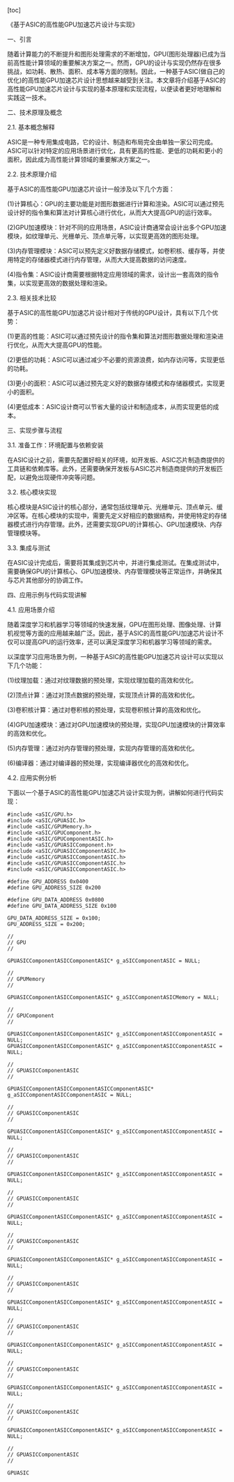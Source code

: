 
[toc]                    
                
                
《基于ASIC的高性能GPU加速芯片设计与实现》

一、引言

随着计算能力的不断提升和图形处理需求的不断增加，GPU(图形处理器)已成为当前高性能计算领域的重要解决方案之一。然而，GPU的设计与实现仍然存在很多挑战，如功耗、散热、面积、成本等方面的限制。因此，一种基于ASIC(做自己的优化)的高性能GPU加速芯片设计思想越来越受到关注。本文章将介绍基于ASIC的高性能GPU加速芯片设计与实现的基本原理和实现流程，以便读者更好地理解和实践这一技术。

二、技术原理及概念

2.1. 基本概念解释

ASIC是一种专用集成电路，它的设计、制造和布局完全由单独一家公司完成。ASIC可以针对特定的应用场景进行优化，具有更高的性能、更低的功耗和更小的面积，因此成为高性能计算领域的重要解决方案之一。

2.2. 技术原理介绍

基于ASIC的高性能GPU加速芯片设计一般涉及以下几个方面：

(1)计算核心：GPU的主要功能是对图形数据进行计算和渲染。ASIC可以通过预先设计好的指令集和算法对计算核心进行优化，从而大大提高GPU的运行效率。

(2)GPU加速模块：针对不同的应用场景，ASIC设计商通常会设计出多个GPU加速模块，如纹理单元、光栅单元、顶点单元等，以实现更高效的图形处理。

(3)内存管理模块：ASIC可以预先定义好数据存储模式，如卷积核、缓存等，并使用特定的存储器模式进行内存管理，从而大大提高数据的访问速度。

(4)指令集：ASIC设计商需要根据特定应用领域的需求，设计出一套高效的指令集，以实现更高效的数据处理和渲染。

2.3. 相关技术比较

基于ASIC的高性能GPU加速芯片设计相对于传统的GPU设计，具有以下几个优势：

(1)更高的性能：ASIC可以通过预先设计的指令集和算法对图形数据处理和渲染进行优化，从而大大提高GPU的性能。

(2)更低的功耗：ASIC可以通过减少不必要的资源浪费，如内存访问等，实现更低的功耗。

(3)更小的面积：ASIC可以通过预先定义好的数据存储模式和存储器模式，实现更小的面积。

(4)更低成本：ASIC设计商可以节省大量的设计和制造成本，从而实现更低的成本。

三、实现步骤与流程

3.1. 准备工作：环境配置与依赖安装

在ASIC设计之前，需要先配置好相关的环境，如开发板、ASIC芯片制造商提供的工具链和依赖库等。此外，还需要确保开发板与ASIC芯片制造商提供的开发板匹配，以避免出现硬件冲突等问题。

3.2. 核心模块实现

核心模块是ASIC设计的核心部分，通常包括纹理单元、光栅单元、顶点单元、缓冲区等。在核心模块的实现中，需要先定义好相应的数据结构，并使用特定的存储器模式进行内存管理。此外，还需要实现GPU的计算核心、GPU加速模块、内存管理模块等。

3.3. 集成与测试

在ASIC设计完成后，需要将其集成到芯片中，并进行集成测试。在集成测试中，需要确保GPU的计算核心、GPU加速模块、内存管理模块等正常运作，并确保其与芯片其他部分的协调工作。

四、应用示例与代码实现讲解

4.1. 应用场景介绍

随着深度学习和机器学习等领域的快速发展，GPU在图形处理、图像处理、计算机视觉等方面的应用越来越广泛。因此，基于ASIC的高性能GPU加速芯片设计不仅可以提高GPU的运行效率，还可以满足深度学习和机器学习等领域的需求。

以深度学习应用场景为例，一种基于ASIC的高性能GPU加速芯片设计可以实现以下几个功能：

(1)纹理加载：通过对纹理数据的预处理，实现纹理加载的高效和优化。

(2)顶点计算：通过对顶点数据的预处理，实现顶点计算的高效和优化。

(3)卷积核计算：通过对卷积核的预处理，实现卷积核计算的高效和优化。

(4)GPU加速模块：通过对GPU加速模块的预处理，实现GPU加速模块的计算效率的高效和优化。

(5)内存管理：通过对内存管理的预处理，实现内存管理的高效和优化。

(6)编译器：通过对编译器的预处理，实现编译器优化的高效和优化。

4.2. 应用实例分析

下面以一个基于ASIC的高性能GPU加速芯片设计实现为例，讲解如何进行代码实现：

```
#include <aSIC/GPU.h>
#include <aSIC/GPUASIC.h>
#include <aSIC/GPUMemory.h>
#include <aSIC/GPUComponent.h>
#include <aSIC/GPUComponentASIC.h>
#include <aSIC/GPUASICComponent.h>
#include <aSIC/GPUASICComponentASIC.h>
#include <aSIC/GPUASICComponentASIC.h>
#include <aSIC/GPUASICComponentASIC.h>
#include <aSIC/GPUASICComponentASIC.h>

#define GPU_ADDRESS 0x0400
#define GPU_ADDRESS_SIZE 0x200

#define GPU_DATA_ADDRESS 0x0800
#define GPU_DATA_ADDRESS_SIZE 0x100

GPU_DATA_ADDRESS_SIZE = 0x100;
GPU_ADDRESS_SIZE = 0x200;

//
// GPU
//

GPUASICComponentASICComponentASIC* g_aSICComponentASIC = NULL;

//
// GPUMemory
//

GPUASICComponentASICComponentASIC* g_aSICComponentASICMemory = NULL;

//
// GPUComponent
//

GPUASICComponentASICComponentASIC* g_aSICComponentASICComponentASIC = NULL;
GPUASICComponentASICComponentASIC* g_aSICComponentASICComponentASIC = NULL;

//
// GPUASICComponentASIC
//

GPUASICComponentASICComponentASICComponentASIC* g_aSICComponentASICComponentASIC = NULL;

//
// GPUASICComponentASIC
//

GPUASICComponentASICComponentASIC* g_aSICComponentASICComponentASIC = NULL;

//
// GPUASICComponentASIC
//

GPUASICComponentASICComponentASIC* g_aSICComponentASICComponentASIC = NULL;

//
// GPUASICComponentASIC
//

GPUASICComponentASICComponentASIC* g_aSICComponentASICComponentASIC = NULL;

//
// GPUASICComponentASIC
//

GPUASICComponentASICComponentASIC* g_aSICComponentASICComponentASIC = NULL;

//
// GPUASICComponentASIC
//

GPUASICComponentASICComponentASIC* g_aSICComponentASICComponentASIC = NULL;

//
// GPUASICComponentASIC
//

GPUASICComponentASICComponentASIC* g_aSICComponentASICComponentASIC = NULL;

//
// GPUASICComponentASIC
//

GPUASICComponentASICComponentASIC* g_aSICComponentASICComponentASIC = NULL;

//
// GPUASICComponentASIC
//

GPUASICComponentASICComponentASIC* g_aSICComponentASICComponentASIC = NULL;

//
// GPUASICComponentASIC
//

GPUASIC

